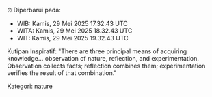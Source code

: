 ⏰ Diperbarui pada:
- WIB: Kamis, 29 Mei 2025 17.32.43 UTC
- WITA: Kamis, 29 Mei 2025 18.32.43 UTC
- WIT: Kamis, 29 Mei 2025 19.32.43 UTC

Kutipan Inspiratif:
"There are three principal means of acquiring knowledge... observation of nature, reflection, and experimentation. Observation collects facts; reflection combines them; experimentation verifies the result of that combination."


Kategori: nature

